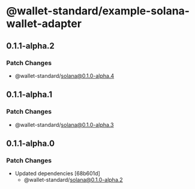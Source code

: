 # @wallet-standard/example-solana-wallet-adapter

## 0.1.1-alpha.2

### Patch Changes

-   @wallet-standard/solana@0.1.0-alpha.4

## 0.1.1-alpha.1

### Patch Changes

-   @wallet-standard/solana@0.1.0-alpha.3

## 0.1.1-alpha.0

### Patch Changes

-   Updated dependencies [68b601d]
    -   @wallet-standard/solana@0.1.0-alpha.2
